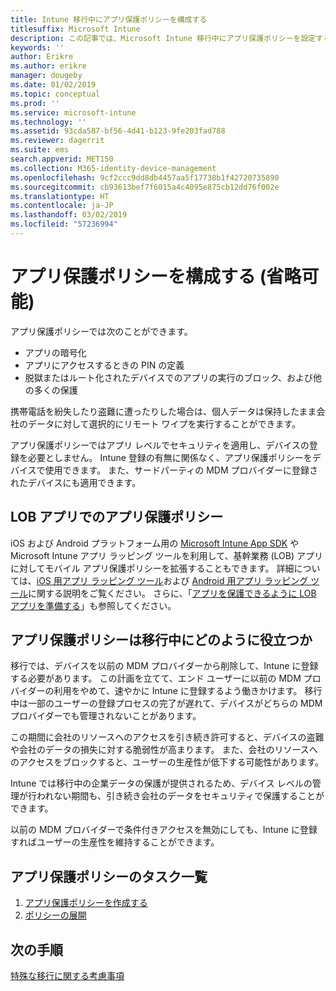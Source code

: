 ```yaml
---
title: Intune 移行中にアプリ保護ポリシーを構成する
titlesuffix: Microsoft Intune
description: この記事では、Microsoft Intune 移行中にアプリ保護ポリシーを設定するために必要な手順について説明します。
keywords: ''
author: Erikre
ms.author: erikre
manager: dougeby
ms.date: 01/02/2019
ms.topic: conceptual
ms.prod: ''
ms.service: microsoft-intune
ms.technology: ''
ms.assetid: 93cda587-bf56-4d41-b123-9fe203fad788
ms.reviewer: dagerrit
ms.suite: ems
search.appverid: MET150
ms.collection: M365-identity-device-management
ms.openlocfilehash: 9cf2ccc9dd8db4457aa5f17738b1f42720735890
ms.sourcegitcommit: cb93613bef7f6015a4c4095e875cb12dd76f002e
ms.translationtype: HT
ms.contentlocale: ja-JP
ms.lasthandoff: 03/02/2019
ms.locfileid: "57236994"
---
```

# <a name="configure-app-protection-policies-optional"></a>アプリ保護ポリシーを構成する (省略可能)


アプリ保護ポリシーでは次のことができます。
* アプリの暗号化
* アプリにアクセスするときの PIN の定義
* 脱獄またはルート化されたデバイスでのアプリの実行のブロック、および他の多くの保護

携帯電話を紛失したり盗難に遭ったりした場合は、個人データは保持したまま会社のデータに対して選択的にリモート ワイプを実行することができます。

アプリ保護ポリシーではアプリ レベルでセキュリティを適用し、デバイスの登録を必要としません。 Intune 登録の有無に関係なく、アプリ保護ポリシーをデバイスで使用できます。 また、サードパーティの MDM プロバイダーに登録されたデバイスにも適用できます。

## <a name="app-protection-policies-with-lob-apps"></a>LOB アプリでのアプリ保護ポリシー

iOS および Android プラットフォーム用の [Microsoft Intune App SDK](app-sdk-get-started.md) や Microsoft Intune アプリ ラッピング ツールを利用して、基幹業務 (LOB) アプリに対してモバイル アプリ保護ポリシーを拡張することもできます。 詳細については、[iOS 用アプリ ラッピング ツール](app-wrapper-prepare-ios.md)および [Android 用アプリ ラッピング ツール](app-wrapper-prepare-android.md)に関する説明をご覧ください。 さらに、「[アプリを保護できるように LOB アプリを準備する](apps-prepare-mobile-application-management.md)」も参照してください。

## <a name="how-do-app-protection-policies-help-during-migration"></a>アプリ保護ポリシーは移行中にどのように役立つか

移行では、デバイスを以前の MDM プロバイダーから削除して、Intune に登録する必要があります。 この計画を立てて、エンド ユーザーに以前の MDM プロバイダーの利用をやめて、速やかに Intune に登録するよう働きかけます。 移行中は一部のユーザーの登録プロセスの完了が遅れて、デバイスがどちらの MDM プロバイダーでも管理されないことがあります。

この期間に会社のリソースへのアクセスを引き続き許可すると、デバイスの盗難や会社のデータの損失に対する脆弱性が高まります。 また、会社のリソースへのアクセスをブロックすると、ユーザーの生産性が低下する可能性があります。

Intune では移行中の企業データの保護が提供されるため、デバイス レベルの管理が行われない期間も、引き続き会社のデータをセキュリティで保護することができます。

以前の MDM プロバイダーで条件付きアクセスを無効にしても、Intune に登録すればユーザーの生産性を維持することができます。

## <a name="task-list-for-app-protection-policies"></a>アプリ保護ポリシーのタスク一覧

1. [アプリ保護ポリシーを作成する](app-protection-policies.md#create-an-app-protection-policy)
2. [ポリシーの展開](app-protection-policies.md#deploy-a-policy-to-users)


## <a name="next-steps"></a>次の手順

[特殊な移行に関する考慮事項](migration-guide-considerations.md)
